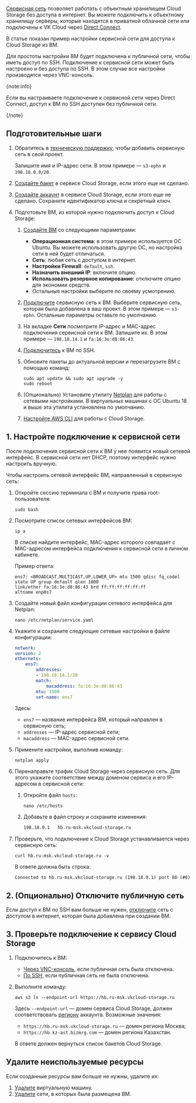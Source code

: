 [Сервисная сеть](/ru/networks/vnet/concepts/net-types#service_net) позволяет работать с объектным хранилищем Cloud Storage без доступа в интернет. Вы можете подключить к объектному хранилищу серверы, которые находятся в приватной облачной сети или подключены к VK Cloud через [Direct Connect](/ru/networks/directconnect/connect).

В статье показан пример настройки сервисной сети для доступа к Cloud Storage из ВМ.

Для простоты настройки ВМ будет подключена к публичной сети, чтобы иметь доступ по SSH. Подключение к сервисной сети может быть настроено и без доступа по SSH. В этом случае все настройки производятся через VNC-консоль.

{note:info}

Если вы настраиваете подключение к сервисной сети через Direct Connect, доступ к ВМ по SSH доступен без публичной сети.

{/note}

## Подготовительные шаги

1. Обратитесь в [техническую поддержку](/ru/contacts), чтобы добавить сервисную сеть в свой проект.

    Запишите имя и IP-адрес сети. В этом примере — `s3-ephn` и `198.18.0.0/20`.

1. [Создайте бакет](/ru/storage/s3/instructions/buckets/create-bucket) в сервисе Cloud Storage, если этого еще не сделано.
1. [Создайте аккаунт](/ru/storage/s3/instructions/access-management/access-keys) в сервисе Cloud Storage, если этого еще не сделано. Сохраните идентификатор ключа и секретный ключ.
1. Подготовьте ВМ, из которой нужно подключить доступ к Cloud Storage:

    1. [Создайте ВМ](/ru/computing/iaas/instructions/vm/vm-create) со следующими параметрами:

        - **Операционная система**: в этом примере используется ОС Ubuntu. Вы можете использовать другую ОС, но настройка сети в ней будет отличаться.
        - **Сеть**: любая сеть с доступом в интернет.
        - **Настройки Firewall**: `default`, `ssh`.
        - **Назначить внешний IP**: включите опцию.
        - **Использовать резервное копирование**: отключите опцию для экономии средств.
        - Остальные настройки выберите по своему усмотрению.
    1. [Подключите](/ru/computing/iaas/instructions/vm/vm-add-net#podklyuchenie_seti_k_vm) сервисную сеть к ВМ. Выберите сервисную сеть, которая была добавлена в ваш проект. В этом примере — `s3-ephn`. Остальные параметры оставьте по умолчанию.
    1. На вкладке **Сети** посмотрите IP-адрес и MAC-адрес подключения сервисной сети к ВМ. Запишите их. В этом примере — `198.18.14.1` и `fa:16:3e:d8:86:43`.
    1. [Подключитесь](/ru/computing/iaas/instructions/vm/vm-connect/vm-connect-nix) к ВМ по SSH.
    1. Обновите пакеты до актуальной версии и перезагрузите ВМ с помощью команд:

        ```console
        sudo apt update && sudo apt upgrade -y
        sudo reboot
        ```

    1. (Опционально) Установите утилиту [Netplan](https://www.altlinux.org/Netplan) для работы с сетевыми настройками. В виртуальных машинах с ОС Ubuntu 18 и выше эта утилита установлена по умолчанию.
    1. [Настройте AWS CLI](/ru/storage/s3/connect/s3-cli) для работы с Cloud Storage.

## 1. Настройте подключение к сервисной сети

После подключения сервисной сети к ВМ у нее появится новый сетевой интерфейс. В сервисной сети нет DHCP, поэтому интерфейс нужно настроить вручную.

Чтобы настроить сетевой интерфейс ВМ, направленный в сервисную сеть:

1. Откройте сессию терминала с ВМ и получите права root-пользователя:

    ```console
    sudo bash
    ```

1. Посмотрите список сетевых интерфейсов ВМ:

    ```console
    ip a
    ```

    В списке найдите интерфейс, MAC-адрес которого совпадает с MAC-адресом интерфейса подключения к сервисной сети в личном кабинете.

    Пример ответа:

    ```console
    ens7: <BROADCAST,MULTICAST,UP,LOWER_UP> mtu 1500 qdisc fq_codel state UP group default qlen 1000
    link/ether fa:16:3e:d8:86:43 brd ff:ff:ff:ff:ff:ff
    altname enp0s7
    ```
1. Создайте новый файл конфигурации сетевого интерфейса для Netplan:

    ```console
    nano /etc/netplan/service.yaml
    ```

1. Укажите и сохраните следующие сетевые настройки в файле конфигурации:

    ```yaml
    network:
    version: 2
    ethernets:
        ens7:
            addresses:
            - 198.18.14.1/20
            match:
                macaddress: fa:16:3e:d8:86:43
            mtu: 1500
            set-name: ens7
    ```

    Здесь:

    - `ens7` — название интерфейса ВМ, который направлен в сервисную сеть;
    - `addresses` — IP-адрес сервисной сети;
    - `macaddress` — MAC-адрес сервисной сети.

1. Примените настройки, выполнив команду:

    ```console
    netplan apply
    ```

1. Перенаправьте трафик Cloud Storage через сервисную сеть. Для этого укажите соответствие между доменом сервиса и его IP-адресом в сервисной сети:

    1. Откройте файл `hosts`:

        ```console
        nano /etc/hosts
        ```

    1. Добавьте в файл строку и сохраните изменения:

        ```txt
        198.18.0.1   hb.ru-msk.vkcloud-storage.ru
        ```

1. Проверьте, что подключение к Cloud Storage устанавливается через сервисную сеть:

    ```console
    curl hb.ru-msk.vkcloud-storage.ru -v
    ```

    В ответе должна быть строка:

    ```console
    Connected to hb.ru-msk.vkcloud-storage.ru (198.18.0.1) port 80 (#0)
    ```

## 2. (Опционально) Отключите публичную сеть

Если доступ к ВМ по SSH вам больше не нужен, [отключите](/ru/computing/iaas/instructions/vm/vm-add-net#udalenie_seti_vm) сеть с доступом в интернет, которая была добавлена при создании ВМ.

## 3. Проверьте подключение к сервису Cloud Storage

1. Подключитесь к ВМ:
   
    - [Через VNC-консоль](/ru/computing/iaas/instructions/vm/vm-console), если публичная сеть была отключена.
    - [По SSH](/ru/computing/iaas/instructions/vm/vm-connect/vm-connect-nix), если публичная сеть не была отключена.
1. Выполните команду:

    ```console
    aws s3 ls --endpoint-url https://hb.ru-msk.vkcloud-storage.ru
    ```

    Здесь `--endpoint-url` — домен сервиса Cloud Storage, должен соответствовать [региону](/ru/tools-for-using-services/account/concepts/regions) аккаунта. Возможные значения:

      - `https://hb.ru-msk.vkcloud-storage.ru` — домен региона Москва;
      - `https://hb.kz-ast.bizmrg.com` — домен региона Казахстан.

    В ответе должен вернуться список бакетов Cloud Storage.

## Удалите неиспользуемые ресурсы

Если созданные ресурсы вам больше не нужны, удалите их:

1. [Удалите](/ru/computing/iaas/instructions/vm/vm-manage#delete_vm) виртуальную машину.
1. [Удалите](/ru/networks/vnet/instructions/net#udalenie_seti) сети, в которых была размещена ВМ.
